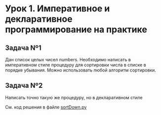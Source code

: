 # Урок 1. Императивное и декларативное программирование на практике

## Задача Nº1
Дан список целых чисел numbers. Необходимо написать в императивном стиле процедуру для сортировки числа в списке в порядке убывания. Можно использовать любой алгоритм сортировки.

## Задача Nº2
Написать точно такую же процедуру, но в декларативном стиле

См. код решения в файле [sortDown.py](./sortDown.py)